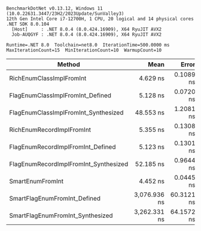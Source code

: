 ```

BenchmarkDotNet v0.13.12, Windows 11 (10.0.22631.3447/23H2/2023Update/SunValley3)
12th Gen Intel Core i7-12700H, 1 CPU, 20 logical and 14 physical cores
.NET SDK 8.0.104
  [Host]     : .NET 8.0.4 (8.0.424.16909), X64 RyuJIT AVX2
  Job-AUQGYF : .NET 8.0.4 (8.0.424.16909), X64 RyuJIT AVX2

Runtime=.NET 8.0  Toolchain=net8.0  IterationTime=500.0000 ms
MaxIterationCount=15  MinIterationCount=10  WarmupCount=10

```
| Method                                | Mean         | Error      | StdDev     | Ratio  | RatioSD |
|-------------------------------------- |-------------:|-----------:|-----------:|-------:|--------:|
| RichEnumClassImplFromInt              |     4.629 ns |  0.1089 ns |  0.0720 ns |   1.00 |    0.00 |
| FlagEnumClassImplFromInt_Defined      |     5.128 ns |  0.0720 ns |  0.0428 ns |   1.11 |    0.02 |
| FlagEnumClassImplFromInt_Synthesized  |    48.553 ns |  1.2081 ns |  1.1300 ns |  10.43 |    0.29 |
| RichEnumRecordImplFromInt             |     5.355 ns |  0.1308 ns |  0.0684 ns |   1.16 |    0.02 |
| FlagEnumRecordImplFromInt_Defined     |     5.123 ns |  0.1301 ns |  0.0774 ns |   1.10 |    0.02 |
| FlagEnumRecordImplFromInt_Synthesized |    52.185 ns |  0.9644 ns |  0.5739 ns |  11.25 |    0.16 |
| SmartEnumFromInt                      |     4.452 ns |  0.0445 ns |  0.0294 ns |   0.96 |    0.02 |
| SmartFlagEnumFromInt_Defined          | 3,076.936 ns | 60.3121 ns | 39.8927 ns | 664.74 |    9.52 |
| SmartFlagEnumFromInt_Synthesized      | 3,262.331 ns | 64.1572 ns | 38.1789 ns | 703.50 |   14.16 |
